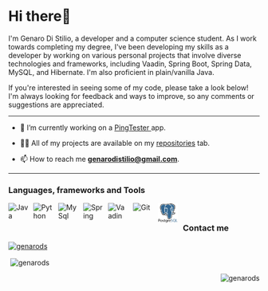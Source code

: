 # Hi there👋
I'm Genaro Di Stilio, a developer and a computer science student. As I work towards completing my degree, I've been developing my skills as a developer by working on various personal projects that involve diverse technologies and frameworks, including Vaadin, Spring Boot, Spring Data, MySQL, and Hibernate. I'm also proficient in plain/vanilla Java.

If you're interested in seeing some of my code, please take a look below! I'm always looking for feedback and ways to improve, so any comments or suggestions are appreciated.

---

- 🔭 I’m currently working on a [PingTester ](https://github.com/GenaroDS/PingTest) app.

- 👨‍💻 All of my projects are available on my [repositories](https://github.com/GenaroDS?tab=repositories) tab.

- 📫 How to reach me **genarodistilio@gmail.com**.

---

### Languages, frameworks and Tools

<img align="left" alt="Java" width="40px" style="padding-right:10px;" src="https://cdn.jsdelivr.net/gh/devicons/devicon/icons/java/java-original.svg"/>
<img align="left" alt="Python" width="40px" style="padding-right:10px;" src="https://cdn.jsdelivr.net/gh/devicons/devicon/icons/python/python-plain.svg" />
<img align="left" alt="MySql" width="40px" style="padding-right:10px;" src="https://cdn.jsdelivr.net/gh/devicons/devicon/icons/mysql/mysql-original.svg" />
<img align="left" alt="Spring" width="40px" style="padding-right:10px;" src="https://cdn.jsdelivr.net/gh/devicons/devicon/icons/spring/spring-original.svg" />
<img align="left" alt="Vaadin" width="40px" style="padding-right:10px;" src="https://avatars.githubusercontent.com/u/1171922?v=4&s=40" />
<img align="left" alt="Git" width="40px" style="padding-right:10px;" src="https://cdn.jsdelivr.net/gh/devicons/devicon/icons/git/git-original.svg" />
<img align="left" alt="Posgre" width="40px" style="padding-right:10px;" src="https://raw.githubusercontent.com/devicons/devicon/master/icons/postgresql/postgresql-original-wordmark.svg"/>

<br />

### Contact me
<p align="left">
<a href="https://www.linkedin.com/in/genarods/" target="blank"><img align="center" src="https://camo.githubusercontent.com/c8a9c5b414cd812ad6a97a46c29af67239ddaeae08c41724ff7d945fb4c047e5/68747470733a2f2f6564656e742e6769746875622e696f2f537570657254696e7949636f6e732f696d616765732f7376672f6c696e6b6564696e2e737667" alt="genarods" height=50" width="50" /></a>
</p>

<p>&nbsp;<img align="center" src="https://github-readme-stats.vercel.app/api?username=genarods&theme=algolia&show_icons=true" alt="genarods" /></p>
  
<p align="right"> <img src="https://komarev.com/ghpvc/?username=genarods&label=Profile%20views&color=0e75b6&style=flat" alt="genarods" /> </p>
</p>
